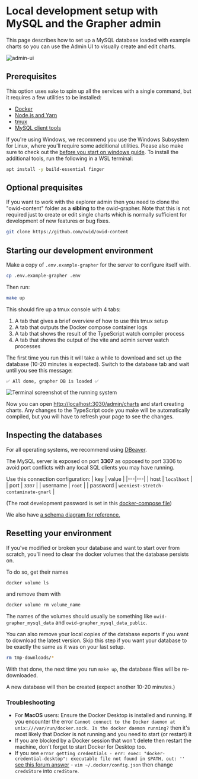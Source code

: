 # Local development setup with MySQL and the Grapher admin

This page describes how to set up a MySQL database loaded with example charts so you can use the Admin UI to visually create and edit charts.

![admin-ui](./screenshots/admin-ui.png)

## Prerequisites

This option uses `make` to spin up all the services with a single command, but it requires a few utilities to be installed:

-   [Docker](https://www.docker.com/get-started)
-   [Node.js and Yarn](./local-typescript-setup.md)
-   [tmux](https://github.com/tmux/tmux/wiki/Installing#binary-packages)
-   [MySQL client tools](https://dev.mysql.com/downloads/shell/)

If you're using Windows, we recommend you use the Windows Subsystem for Linux, where you'll require some additional utilities. Please also make sure to check out the [before you start on windows guide](before-you-start-on-windows.md). To install the additional tools, run the following in a WSL terminal:

```bash
apt install -y build-essential finger
```

## Optional prequisites

If you want to work with the explorer admin then you need to clone the "owid-content" folder as a **sibling** to the owid-grapher. Note that this is not required just to create or edit single charts which is normally sufficient for development of new features or bug fixes.

```bash
git clone https://github.com/owid/owid-content
```

## Starting our development environment

Make a copy of `.env.example-grapher` for the server to configure itself with.

```bash
cp .env.example-grapher .env
```

Then run:

```bash
make up
```

This should fire up a tmux console with 4 tabs:

1. A tab that gives a brief overview of how to use this tmux setup
2. A tab that outputs the Docker compose container logs
3. A tab that shows the result of the TypeScript watch compiler process
4. A tab that shows the output of the vite and admin server watch processes

The first time you run this it will take a while to download and set up the database (10-20 minutes is expected). Switch to the database tab and wait until you see this message:

```
✅ All done, grapher DB is loaded ✅
```

![Terminal screenshot of the running system](./screenshots/tmux-setup.png)

Now you can open [http://localhost:3030/admin/charts](http://localhost:3030/admin/charts) and start creating charts. Any changes to the TypeScript code you make will be automatically compiled, but you will have to refresh your page to see the changes.

## Inspecting the databases

For all operating systems, we recommend using [DBeaver](https://dbeaver.io/).

The MySQL server is exposed on port **3307** as opposed to port 3306 to avoid port conflicts with any local SQL clients you may have running.

Use this connection configuration:
| key | value |
|---|---|
| host | `localhost` |
| port | `3307` |
| username | `root` |
| password | `weeniest-stretch-contaminate-gnarl` |

(The root development password is set in this [docker-compose file](https://github.com/owid/owid-grapher/blob/master/docker-compose.grapher.yml#L40))

We also have [a schema diagram for reference.](screenshots/er_diagram.png)

## Resetting your environment

If you've modified or broken your database and want to start over from scratch, you'll need to clear the docker volumes that the database persists on.

To do so, get their names

```bash
docker volume ls
```

and remove them with

```bash
docker volume rm volume_name
```

The names of the volumes should usually be something like `owid-grapher_mysql_data` and `owid-grapher_mysql_data_public`.

You can also remove your local copies of the database exports if you want to download the latest version. Skip this step if you want your database to be exactly the same as it was on your last setup.

```bash
rm tmp-downloads/*
```

With that done, the next time you run `make up`, the database files will be re-downloaded.

A new database will then be created (expect another 10-20 minutes.)

### Troubleshooting

-   For **MacOS** users: Ensure the Docker Desktop is installed and running. If you encounter the error `Cannot connect to the Docker daemon at unix:///var/run/docker.sock. Is the docker daemon running?` then it's most likely that Docker is not running and you need to start (or restart) it
-   If you are blocked by a Docker session that won't delete then restart the machine, don't forget to start Docker for Desktop too.
-   If you see `error getting credentials - err: exec: "docker-credential-desktop": executable file not found in $PATH, out: ''` [see this forum answer](https://forums.docker.com/t/docker-credential-desktop-exe-executable-file-not-found-in-path-using-wsl2/100225/5) - `vim ~/.docker/config.json` then change `credsStore` into `credStore`.
